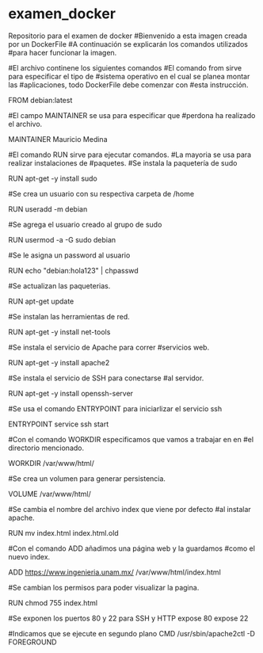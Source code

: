 # examen_docker
Repositorio para el examen de docker
#Bienvenido a esta imagen creada por un DockerFile
#A continuación se explicarán los comandos utilizados 
#para hacer funcionar la imagen.

#El archivo continene los siguientes comandos
#El comando from sirve para especificar el tipo de 
#sistema operativo en el cual se planea montar las
#aplicaciones, todo DockerFile debe comenzar con 
#esta instrucción.

FROM debian:latest

#El campo MAINTAINER se usa para especificar que
#perdona ha realizado el archivo.

MAINTAINER Mauricio Medina

#El comando RUN sirve para ejecutar comandos. 
#La mayoria se usa para realizar instalaciones de
#paquetes.
#Se instala la paquetería de sudo

RUN apt-get -y install sudo

#Se crea un usuario con su respectiva carpeta de /home

RUN useradd -m debian

#Se agrega el usuario creado al grupo de sudo

RUN usermod -a -G sudo debian

#Se le asigna un password al usuario

RUN echo "debian:hola123" | chpasswd

#Se actualizan las paqueterias.

RUN apt-get update

#Se instalan las herramientas de red.

RUN apt-get -y install net-tools

#Se instala el servicio de Apache para correr 
#servicios web.

RUN apt-get -y install apache2

#Se instala el servicio de SSH para conectarse
#al servidor.

RUN apt-get -y install openssh-server

#Se usa el comando ENTRYPOINT para iniciarlizar el servicio ssh

ENTRYPOINT service ssh start

#Con el comando WORKDIR especificamos que vamos a trabajar en en
#el directorio mencionado.

WORKDIR /var/www/html/

#Se crea un volumen para generar persistencia.

VOLUME /var/www/html/

#Se cambia el nombre del archivo index que viene por defecto
#al instalar apache.

RUN mv index.html index.html.old

#Con el comando ADD añadimos una página web y la guardamos
#como el nuevo index.

ADD https://www.ingenieria.unam.mx/ /var/www/html/index.html

#Se cambian los permisos para poder visualizar la pagina.

RUN chmod 755 index.html

#Se exponen los puertos 80 y 22 para SSH y HTTP
expose 80
expose 22

#Indicamos que se ejecute en segundo plano
CMD /usr/sbin/apache2ctl -D FOREGROUND
